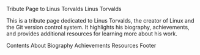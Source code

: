 Tribute Page to Linus Torvalds
Linus Torvalds

This is a tribute page dedicated to Linus Torvalds, the creator of Linux and the Git version control system. It highlights his biography, achievements, and provides additional resources for learning more about his work.

Contents
About
Biography
Achievements
Resources
Footer
